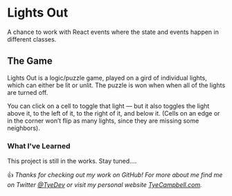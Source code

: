 # Lights Out

A chance to work with React events where the state and events happen in different classes.

## The Game

Lights Out is a logic/puzzle game, played on a gird of individual lights, which can either be lit or unlit. The puzzle is won when when all of the lights are turned off. 

You can click on a cell to toggle that light — but it also toggles the light above it, to the left of it, to the right of it, and below it. (Cells on an edge or in the corner won’t flip as many lights, since they are missing some neighbors).

### What I've Learned

This project is still in the works. Stay tuned.... 


:thumbsup: *Thanks for checking out my work on GitHub! For more about me find me on Twitter [@TyeDev](https://twitter.com/tyedev) or visit my personal website [TyeCampbell.com](www.TyeCampbell.com).*
